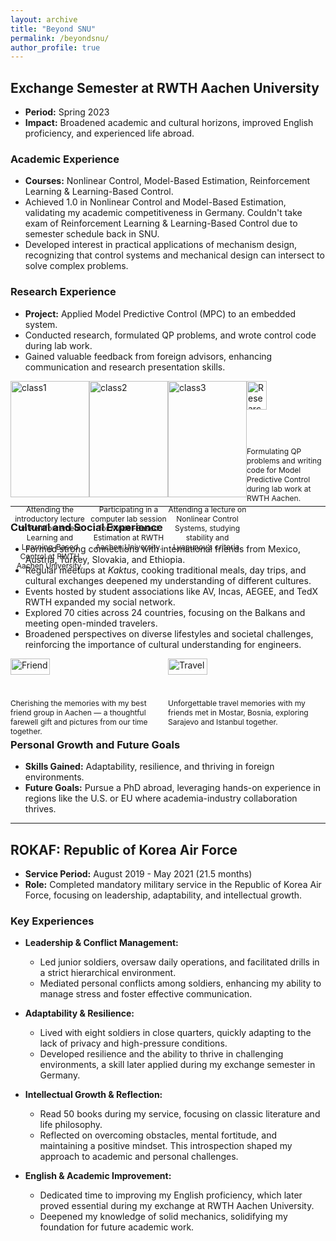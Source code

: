 ```yaml
---
layout: archive
title: "Beyond SNU"
permalink: /beyondsnu/
author_profile: true
---
```


## Exchange Semester at RWTH Aachen University

- **Period:** Spring 2023
- **Impact:** Broadened academic and cultural horizons, improved English proficiency, and experienced life abroad.
  
### Academic Experience
- **Courses:** Nonlinear Control, Model-Based Estimation, Reinforcement Learning & Learning-Based Control.
- Achieved 1.0 in Nonlinear Control and Model-Based Estimation, validating my academic competitiveness in Germany. Couldn't take exam of Reinforcement Learning & Learning-Based Control due to semester schedule back in SNU.
- Developed interest in practical applications of mechanism design, recognizing that control systems and mechanical design can intersect to solve complex problems.

### Research Experience
- **Project:** Applied Model Predictive Control (MPC) to an embedded system.
- Conducted research, formulated QP problems, and wrote control code during lab work.
- Gained valuable feedback from foreign advisors, enhancing communication and research presentation skills.
  
<div style="display: flex; justify-content: space-between;">
  <div style="width: 25%;">
    <img src="https://cksdml1014.github.io/chanisong/images/class1.png" alt="class1" style="width: 100%;">
    <p style="font-size: 12px; text-align: center;">Attending the introductory lecture on Reinforcement Learning and Learning-Based Control at RWTH Aachen University.</p>
  </div>
  <div style="width: 25%;">
    <img src="https://cksdml1014.github.io/chanisong/images/class2.png" alt="class2" style="width: 100%;">
    <p style="font-size: 12px; text-align: center;">Participating in a computer lab session for Model-Based Estimation at RWTH Aachen University.</p>
  </div>
  <div style="width: 25%;">
    <img src="https://cksdml1014.github.io/chanisong/images/class3.jpg" alt="class3" style="width: 100%;">
    <p style="font-size: 12px; text-align: center;">Attending a lecture on Nonlinear Control Systems, studying stability and Lyapunov’s criteria.</p>
  </div>
  <div style="width: 25%;">
    <img src="https://cksdml1014.github.io/chanisong/images/research1.png" alt="Research" style="width: 50%;">
  <p style="font-size: 12px;">Formulating QP problems and writing code for Model Predictive Control during lab work at RWTH Aachen.</p>
  </div>
</div>

---
### Cultural and Social Experience
- Formed strong connections with international friends from Mexico, Austria, Turkey, Slovakia, and Ethiopia.
- Regular meetups at *Kaktus*, cooking traditional meals, day trips, and cultural exchanges deepened my understanding of different cultures.
- Events hosted by student associations like AV, Incas, AEGEE, and TedX RWTH expanded my social network.
- Explored 70 cities across 24 countries, focusing on the Balkans and meeting open-minded travelers.
- Broadened perspectives on diverse lifestyles and societal challenges, reinforcing the importance of cultural understanding for engineers.

<div style="display: flex; justify-content: space-between;">
  <div style="width: 50%;">
    <img src="https://cksdml1014.github.io/chanisong/images/friend1.webp" alt="Friend" style="width: 50%;">
  <p style="font-size: 12px;">Cherishing the memories with my best friend group in Aachen — a thoughtful farewell gift and pictures from our time together.</p>
  </div>
  <div style="width: 50%;">
    <img src="https://cksdml1014.github.io/chanisong/images/travel2.jpg" alt="Travel" style="width: 50%;">
  <p style="font-size: 12px;">Unforgettable travel memories with my friends met in Mostar, Bosnia, exploring Sarajevo and Istanbul together.</p>
  </div>
</div>

### Personal Growth and Future Goals
- **Skills Gained:** Adaptability, resilience, and thriving in foreign environments.
- **Future Goals:** Pursue a PhD abroad, leveraging hands-on experience in regions like the U.S. or EU where academia-industry collaboration thrives.

---
## ROKAF: Republic of Korea Air Force

- **Service Period:** August 2019 - May 2021 (21.5 months)
- **Role:** Completed mandatory military service in the Republic of Korea Air Force, focusing on leadership, adaptability, and intellectual growth.

### Key Experiences

- **Leadership & Conflict Management:**
  - Led junior soldiers, oversaw daily operations, and facilitated drills in a strict hierarchical environment.
  - Mediated personal conflicts among soldiers, enhancing my ability to manage stress and foster effective communication.

- **Adaptability & Resilience:**
  - Lived with eight soldiers in close quarters, quickly adapting to the lack of privacy and high-pressure conditions.
  - Developed resilience and the ability to thrive in challenging environments, a skill later applied during my exchange semester in Germany.

- **Intellectual Growth & Reflection:**
  - Read 50 books during my service, focusing on classic literature and life philosophy.
  - Reflected on overcoming obstacles, mental fortitude, and maintaining a positive mindset. This introspection shaped my approach to academic and personal challenges.

- **English & Academic Improvement:**
  - Dedicated time to improving my English proficiency, which later proved essential during my exchange at RWTH Aachen University.
  - Deepened my knowledge of solid mechanics, solidifying my foundation for future academic work.
